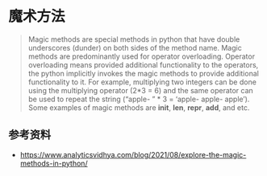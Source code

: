# 魔术方法

> Magic methods are special methods in python that have double underscores (dunder) on both sides of the method name. Magic methods are predominantly used for operator overloading. Operator overloading means provided additional functionality to the operators, the python implicitly invokes the magic methods to provide additional functionality to it. For example, multiplying two integers can be done using the multiplying operator (2*3 = 6) and the same operator can be used to repeat the string (“apple- ” * 3 = ‘apple- apple- apple’).
> Some examples of magic methods are __init__, __len__, __repr__, __add__, and etc.

## 参考资料

- https://www.analyticsvidhya.com/blog/2021/08/explore-the-magic-methods-in-python/
